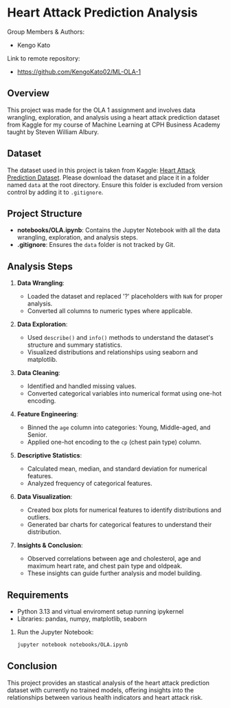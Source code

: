 # Heart Attack Prediction Analysis

Group Members & Authors:
- Kengo Kato

Link to remote repository:
- https://github.com/KengoKato02/ML-OLA-1

## Overview

This project was made for the OLA 1 assignment and involves data wrangling, exploration, and analysis using a heart attack prediction dataset from Kaggle for my course of Machine Learning at CPH Business Academy taught by Steven William Albury.

## Dataset

The dataset used in this project is taken from Kaggle: [Heart Attack Prediction Dataset](https://www.kaggle.com/datasets/imnikhilanand/heart-attack-prediction). Please download the dataset and place it in a folder named `data` at the root directory. Ensure this folder is excluded from version control by adding it to `.gitignore`.

## Project Structure

- **notebooks/OLA.ipynb**: Contains the Jupyter Notebook with all the data wrangling, exploration, and analysis steps.
- **.gitignore**: Ensures the `data` folder is not tracked by Git.

## Analysis Steps

1. **Data Wrangling**:
   - Loaded the dataset and replaced '?' placeholders with `NaN` for proper analysis.
   - Converted all columns to numeric types where applicable.

2. **Data Exploration**:
   - Used `describe()` and `info()` methods to understand the dataset's structure and summary statistics.
   - Visualized distributions and relationships using seaborn and matplotlib.

3. **Data Cleaning**:
   - Identified and handled missing values.
   - Converted categorical variables into numerical format using one-hot encoding.

4. **Feature Engineering**:
   - Binned the `age` column into categories: Young, Middle-aged, and Senior.
   - Applied one-hot encoding to the `cp` (chest pain type) column.

5. **Descriptive Statistics**:
   - Calculated mean, median, and standard deviation for numerical features.
   - Analyzed frequency of categorical features.

6. **Data Visualization**:
   - Created box plots for numerical features to identify distributions and outliers.
   - Generated bar charts for categorical features to understand their distribution.

7. **Insights & Conclusion**:
   - Observed correlations between age and cholesterol, age and maximum heart rate, and chest pain type and oldpeak.
   - These insights can guide further analysis and model building.

## Requirements

- Python 3.13 and virtual enviroment setup running ipykernel
- Libraries: pandas, numpy, matplotlib, seaborn

1. Run the Jupyter Notebook:
   ```bash
   jupyter notebook notebooks/OLA.ipynb
   ```

## Conclusion

This project provides an stastical analysis of the heart attack prediction dataset with currently no trained models, offering insights into the relationships between various health indicators and heart attack risk.
